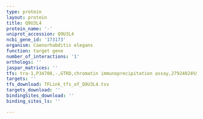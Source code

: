 ```yaml
---
type: protein
layout: protein
title: Q9U3L4
protein_name: '-'
uniprot_accession: Q9U3L4
ncbi_gene_id: '173173'
organism: Caenorhabditis elegans
function: target gene
number_of_interactions: '1'
orthologs: ''
jaspar_matrices: ''
tfs: tra-1,P34708,-,GTRD,chromatin immunoprecipitation assay,27924024%5Buid%5D,No
targets: ''
tfs_download: TFLink_tfs_of_Q9U3L4.tsv
targets_download: ''
bindingSites_download: ''
binding_sites_ls: ''

---
```

